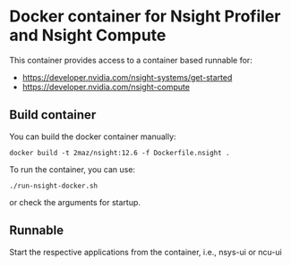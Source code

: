 # Docker container for Nsight Profiler and Nsight Compute

This container provides access to a container based runnable for:

- https://developer.nvidia.com/nsight-systems/get-started
- https://developer.nvidia.com/nsight-compute

## Build container

You can build the docker container manually:

```
docker build -t 2maz/nsight:12.6 -f Dockerfile.nsight .
```

To run the container, you can use:

```
./run-nsight-docker.sh
```

or check the arguments for startup.

## Runnable

Start the respective applications from the container, i.e.,
nsys-ui or ncu-ui
